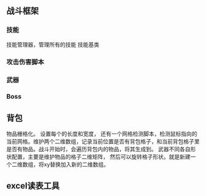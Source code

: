 ## 战斗框架
### 技能
技能管理器，管理所有的技能
技能基类
### 攻击伤害脚本

### 武器

### Boss


## 背包
物品栅格化。
设置每个的长度和宽度，
还有一个网格检测脚本，检测鼠标指向的当前网格。维护两个二维数组，记录当前位置是否有背包格子，和当前背包格子里是否有物品。战斗开始时，会遍历背包内的物品，将其生成到。
武器不同各自形状配置，主要是维护物品的格子二维矩阵，
然后可以旋转格子形状。就是新建一个二维数组，将xy替换加入新的二维数组。

## excel读表工具
